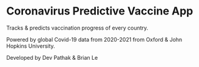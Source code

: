 # Coronavirus Predictive Vaccine App
Tracks & predicts vaccination progress of every country.

Powered by global Covid-19 data from 2020-2021 from Oxford & John Hopkins University.




Developed by Dev Pathak & Brian Le

